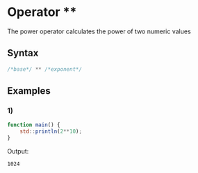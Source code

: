 # Operator **

The power operator calculates the power of two numeric values

## Syntax
```js
/*base*/ ** /*exponent*/
```

## Examples
### 1)
```js
function main() {
	std::println(2**10);
}
```
Output:
```
1024
```